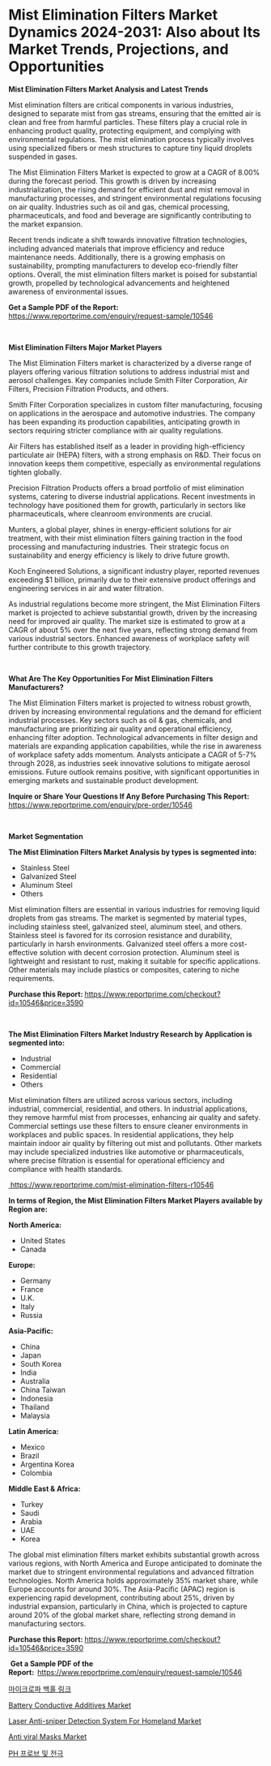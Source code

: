 <p><h1>Mist Elimination Filters Market Dynamics 2024-2031: Also about Its Market Trends, Projections, and Opportunities</h1></p><p><strong>Mist Elimination Filters Market Analysis and Latest Trends</strong></p>
<p><p>Mist elimination filters are critical components in various industries, designed to separate mist from gas streams, ensuring that the emitted air is clean and free from harmful particles. These filters play a crucial role in enhancing product quality, protecting equipment, and complying with environmental regulations. The mist elimination process typically involves using specialized fibers or mesh structures to capture tiny liquid droplets suspended in gases.</p><p>The Mist Elimination Filters Market is expected to grow at a CAGR of 8.00% during the forecast period. This growth is driven by increasing industrialization, the rising demand for efficient dust and mist removal in manufacturing processes, and stringent environmental regulations focusing on air quality. Industries such as oil and gas, chemical processing, pharmaceuticals, and food and beverage are significantly contributing to the market expansion. </p><p>Recent trends indicate a shift towards innovative filtration technologies, including advanced materials that improve efficiency and reduce maintenance needs. Additionally, there is a growing emphasis on sustainability, prompting manufacturers to develop eco-friendly filter options. Overall, the mist elimination filters market is poised for substantial growth, propelled by technological advancements and heightened awareness of environmental issues.</p></p>
<p><strong>Get a Sample PDF of the Report:&nbsp;</strong> <a href="https://www.reportprime.com/enquiry/request-sample/10546">https://www.reportprime.com/enquiry/request-sample/10546</a></p>
<p>&nbsp;</p>
<p><strong>Mist Elimination Filters Major Market Players</strong></p>
<p><p>The Mist Elimination Filters market is characterized by a diverse range of players offering various filtration solutions to address industrial mist and aerosol challenges. Key companies include Smith Filter Corporation, Air Filters, Precision Filtration Products, and others. </p><p>Smith Filter Corporation specializes in custom filter manufacturing, focusing on applications in the aerospace and automotive industries. The company has been expanding its production capabilities, anticipating growth in sectors requiring stricter compliance with air quality regulations.</p><p>Air Filters has established itself as a leader in providing high-efficiency particulate air (HEPA) filters, with a strong emphasis on R&D. Their focus on innovation keeps them competitive, especially as environmental regulations tighten globally. </p><p>Precision Filtration Products offers a broad portfolio of mist elimination systems, catering to diverse industrial applications. Recent investments in technology have positioned them for growth, particularly in sectors like pharmaceuticals, where cleanroom environments are crucial.</p><p>Munters, a global player, shines in energy-efficient solutions for air treatment, with their mist elimination filters gaining traction in the food processing and manufacturing industries. Their strategic focus on sustainability and energy efficiency is likely to drive future growth.</p><p>Koch Engineered Solutions, a significant industry player, reported revenues exceeding $1 billion, primarily due to their extensive product offerings and engineering services in air and water filtration.</p><p>As industrial regulations become more stringent, the Mist Elimination Filters market is projected to achieve substantial growth, driven by the increasing need for improved air quality. The market size is estimated to grow at a CAGR of about 5% over the next five years, reflecting strong demand from various industrial sectors. Enhanced awareness of workplace safety will further contribute to this growth trajectory.</p></p>
<p>&nbsp;</p>
<p><strong>What Are The Key Opportunities For Mist Elimination Filters Manufacturers?</strong></p>
<p><p>The Mist Elimination Filters market is projected to witness robust growth, driven by increasing environmental regulations and the demand for efficient industrial processes. Key sectors such as oil & gas, chemicals, and manufacturing are prioritizing air quality and operational efficiency, enhancing filter adoption. Technological advancements in filter design and materials are expanding application capabilities, while the rise in awareness of workplace safety adds momentum. Analysts anticipate a CAGR of 5-7% through 2028, as industries seek innovative solutions to mitigate aerosol emissions. Future outlook remains positive, with significant opportunities in emerging markets and sustainable product development.</p></p>
<p><strong>Inquire or Share Your Questions If Any Before Purchasing This Report:</strong> <a href="https://www.reportprime.com/enquiry/pre-order/10546">https://www.reportprime.com/enquiry/pre-order/10546</a></p>
<p>&nbsp;</p>
<p><strong>Market Segmentation</strong></p>
<p><strong>The Mist Elimination Filters Market Analysis by types is segmented into:</strong></p>
<p><ul><li>Stainless Steel</li><li>Galvanized Steel</li><li>Aluminum Steel</li><li>Others</li></ul></p>
<p><p>Mist elimination filters are essential in various industries for removing liquid droplets from gas streams. The market is segmented by material types, including stainless steel, galvanized steel, aluminum steel, and others. Stainless steel is favored for its corrosion resistance and durability, particularly in harsh environments. Galvanized steel offers a more cost-effective solution with decent corrosion protection. Aluminum steel is lightweight and resistant to rust, making it suitable for specific applications. Other materials may include plastics or composites, catering to niche requirements.</p></p>
<p><strong>Purchase this Report:&nbsp;</strong><a href="https://www.reportprime.com/checkout?id=10546&price=3590">https://www.reportprime.com/checkout?id=10546&price=3590</a></p>
<p>&nbsp;</p>
<p><strong>The Mist Elimination Filters Market Industry Research by Application is segmented into:</strong></p>
<p><ul><li>Industrial</li><li>Commercial</li><li>Residential</li><li>Others</li></ul></p>
<p><p>Mist elimination filters are utilized across various sectors, including industrial, commercial, residential, and others. In industrial applications, they remove harmful mist from processes, enhancing air quality and safety. Commercial settings use these filters to ensure cleaner environments in workplaces and public spaces. In residential applications, they help maintain indoor air quality by filtering out mist and pollutants. Other markets may include specialized industries like automotive or pharmaceuticals, where precise filtration is essential for operational efficiency and compliance with health standards.</p></p>
<p><a href="https://www.reportprime.com/mist-elimination-filters-r10546">&nbsp;https://www.reportprime.com/mist-elimination-filters-r10546</a></p>
<p><strong>In terms of Region, the Mist Elimination Filters Market Players available by Region are:</strong></p>
<p>
    <p> <strong> North America: </strong>
        <ul>
            <li>United States</li>
            <li>Canada</li>
        </ul>
        </p> 
    <p> <strong> Europe: </strong>
        <ul>
            <li>Germany</li>
            <li>France</li>
            <li>U.K.</li>
            <li>Italy</li>
            <li>Russia</li>
        </ul>
        </p> 
    <p> <strong> Asia-Pacific: </strong>
        <ul>
            <li>China</li>
            <li>Japan</li>
            <li>South Korea</li>
            <li>India</li>
            <li>Australia</li>
            <li>China Taiwan</li>
            <li>Indonesia</li>
            <li>Thailand</li>
            <li>Malaysia</li>
        </ul>
        </p> 
    <p> <strong> Latin America: </strong>
        <ul>
            <li>Mexico</li>
            <li>Brazil</li>
            <li>Argentina Korea</li>
            <li>Colombia</li>
        </ul>
        </p> 
    <p> <strong> Middle East & Africa: </strong>
        <ul>
            <li>Turkey</li>
            <li>Saudi</li>
            <li>Arabia</li>
            <li>UAE</li>
            <li>Korea</li>
        </ul>
    </p>
    </p>
<p><p>The global mist elimination filters market exhibits substantial growth across various regions, with North America and Europe anticipated to dominate the market due to stringent environmental regulations and advanced filtration technologies. North America holds approximately 35% market share, while Europe accounts for around 30%. The Asia-Pacific (APAC) region is experiencing rapid development, contributing about 25%, driven by industrial expansion, particularly in China, which is projected to capture around 20% of the global market share, reflecting strong demand in manufacturing sectors.</p></p>
<p><strong>Purchase this Report: </strong><a href="https://www.reportprime.com/checkout?id=10546&price=3590">https://www.reportprime.com/checkout?id=10546&price=3590</a></p>
<p>&nbsp;<strong>Get a Sample PDF of the Report:&nbsp;&nbsp;</strong><a href="https://www.reportprime.com/enquiry/request-sample/10546">https://www.reportprime.com/enquiry/request-sample/10546</a></p>
<p><strong></strong></p>
<p><p><a href="https://medium.com/@walid_yasin/%EC%84%B8%EA%B3%84-microwave-backhaul-links-market-%EC%9D%80-2024%EC%97%90%EC%84%9C-2031%EB%A1%9C-%EC%97%B0%ED%8F%89%EA%B7%A0-%EC%A6%9D%EA%B0%80%EC%9C%A8%EC%9D%84-%EB%B3%B4%EC%9D%BC-%EA%B2%83%EC%9C%BC%EB%A1%9C-%EC%98%88%EC%83%81%EB%90%A9%EB%8B%88%EB%8B%A4-10aee3b44530?postPublishedType=initial">마이크로파 백홀 링크</a></p><p><a href="https://medium.com/@laurenfernandez78/the-global-battery-conductive-additives-market-is-a-dynamic-and-growing-industry-5043eda9b1dc">Battery Conductive Additives Market</a></p><p><a href="https://issuu.com/reportprime-2/docs/laser-anti-sniper-detection-system-_1536f7965282f8">Laser Anti-sniper Detection System For Homeland Market</a></p><p><a href="https://github.com/BretDuke76/Market-Research-Report-List-1/blob/main/anti-viral-masks-market.md">Anti viral Masks Market</a></p><p><a href="https://medium.com/@fernandotryo5lson96765/ph-%ED%94%84%EB%A1%9C%EB%B8%8C-%EB%B0%8F-%EC%A0%84%EA%B7%B9-%EC%8B%9C%EC%9E%A5-%EB%B6%84%EC%84%9D-%EB%B3%B4%EA%B3%A0%EC%84%9C-2024%EB%85%84%EB%B6%80%ED%84%B0-2031%EB%85%84%EA%B9%8C%EC%A7%80-%EC%A7%80%EC%97%AD-%EC%9C%A0%ED%98%95-%EB%B9%84%EB%A6%AC%ED%95%84-%EA%B0%80%EB%8A%A5%ED%95%9C-%EB%A6%AC%ED%95%84-%EA%B0%80%EB%8A%A5%ED%95%9C-%EB%B0%8F-%EC%9D%91%EC%9A%A9-%ED%94%84%EB%A1%9C%EA%B7%B8%EB%9E%A8-%ED%9C%B4%EB%8C%80%EC%9A%A9-ph-%EB%AF%B8%ED%84%B0-%EC%B1%85%EC%83%81%ED%98%95-ph-%EB%AF%B8%ED%84%B0-%EC%97%90-%EB%8C%80%ED%95%9C-67bc1868eec5?postPublishedType=initial">PH 프로브 및 전극</a></p></p>